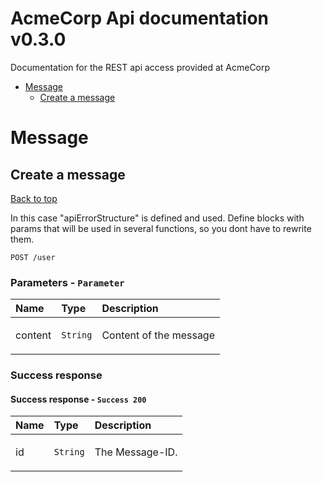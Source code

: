 <a name="top"></a>
# AcmeCorp Api documentation v0.3.0

Documentation for the REST api access provided at AcmeCorp

- [Message](#Message)
	- [Create a message](#Create-a-message)
	

# <a name='Message'></a> Message

## <a name='Create-a-message'></a> Create a message
[Back to top](#top)

<p>In this case &quot;apiErrorStructure&quot; is defined and used. Define blocks with params that will be used in several functions, so you dont have to rewrite them.</p>

```
POST /user
```

### Parameters - `Parameter`
| Name     | Type       | Description                           |
|:---------|:-----------|:--------------------------------------|
| content | `String` | <p>Content of the message</p> |


### Success response
#### Success response - `Success 200`
| Name     | Type       | Description                           |
|:---------|:-----------|:--------------------------------------|
| id | `String` | <p>The Message-ID.</p> |



